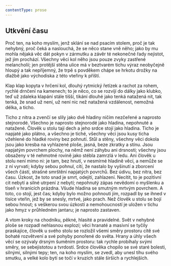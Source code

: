 ```yaml
---
contentType: prose
---
```


## Utkvění času

Proč ten, na koho myslím, jenž sklání se nad psacím stolem, proč je tak nehybný, proč čeká a naslouchá, že se něco stane vně něho; jako by mu mohla nějaká věc dát pokyn v zármutku a závěr té nekonečné řady nejistot, jež jím prochází. Všechny věci kol něho jsou pouze zvyky zastřené melancholií; jen protější stěna ulice má v beztvarém tichu výraz neobyčejně hloupý a tak nepříjemný, že trpě s povděkem chápe se hrkotu drožky na dlažbě jako východiska z této vteřiny k příští.

Klap klap kopyta v hrčení kol, dlouhý rytmický řetízek a rachot za rohem, rychlé drnčení na kamenech; to je něco, co se rozvíjí do dálky jako klubko, teď už zdaleka klapání stále tišší, tikání dlouhé jako tenká natažená nit, tak tenká, že snad už není, už není nic než natažená vzdálenost, nemožná délka, a ticho.

Ticho z nitra a zvenčí se slily jako dvě hladiny ničím nezčeřené a naprosto stejnorodé. Všechno je naprosto stejnorodé jako hladina, nepohnuté a natažené. Člověk u stolu tají dech a jeho srdce stojí jako hladina. Ticho je napjaté jako plátno, a všechno je tiché, všechny věci jsou kusy ticha vžehlené do hladké roviny bez pohnutí. Stůl a stěny, všechny věci dokola jsou jako kresba na vyhlazené ploše, jasná, beze zkratky a stínu. Jsou napjatým povrchem plochy, na němž není záhybu ani drsnosti; všechny jsou obsaženy v té nehmotné rovině jako stébla zamrzlá v ledu. Ani člověk u stolu není mimo ni: je tam, bez hnutí, v nesmírné hladině věcí, a nemůže se z ní vyrvati; kdyby sebou pohnul, cítí, že nastalo by vyšinutí a zborcení všech částí, strašné smrštění napjatých povrchů. Bez údivu, bez nitra, bez času. Úzkost, že toto snad je smrt, odejití, zahlazení. Necítit, to je pozitivní cit nebytí a silné utrpení z nebytí; nepohnutý zápas nevědomí o myšlenku a tíseň v hranicích prázdna. Všude hladina se smutným mrtvým povrchem. A toto, co stojí, jest čas; kdyby bylo možno pohnouti jím, rozpadl by se ihned v tisíce vteřin, jež by se snesly, mrtvé, jako prach. Než člověk u stolu se bojí sebou hnout; s veškerou svou úzkostí a nemohoucností je uložen v tichu jako hmyz v průhledném jantaru; je naprosto zastaven.

A vtom kroky na chodníku, pěkné, hlasité a pravidelné. Svět v nehybné ploše se rozpadl nehlasnou explozí; věci hranaté a masivní se tyčily praskajíce, člověk u svého stolu se rozložil všemi směry prostoru cítě své bohaté rozvětvení a své pohyby ponořené do světa. Hrany a úhly všech věcí se ozývaly drsným šuměním prostoru: tak rychle probíhaly svými směry, se sebejistotou a tvrdostí. Srdce člověka chopilo se své staré bolesti, silnými, silnými tepy; ten, na koho myslím, se zvedl, aby unesl tíhu svého smutku, a velké kolo bytí se točí v kruzích stále širších a rychlejších.
